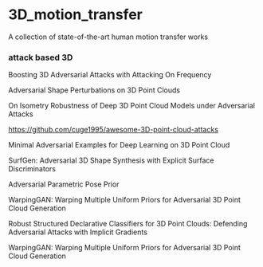 # 3D_motion_transfer
A collection of state-of-the-art human motion transfer works


### attack based 3D
Boosting 3D Adversarial Attacks with Attacking On Frequency

Adversarial Shape Perturbations on 3D Point Clouds

On Isometry Robustness of Deep 3D Point Cloud Models under Adversarial Attacks

https://github.com/cuge1995/awesome-3D-point-cloud-attacks

Minimal Adversarial Examples for Deep Learning on 3D Point Cloud

SurfGen: Adversarial 3D Shape Synthesis with Explicit Surface Discriminators

Adversarial Parametric Pose Prior

WarpingGAN: Warping Multiple Uniform Priors for Adversarial 3D Point Cloud Generation

Robust Structured Declarative Classifiers for 3D Point Clouds: Defending Adversarial Attacks with Implicit Gradients

WarpingGAN: Warping Multiple Uniform Priors for Adversarial 3D Point Cloud Generation
